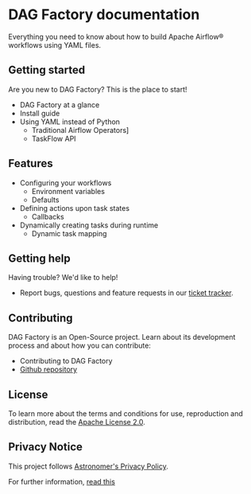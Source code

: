 # DAG Factory documentation

Everything you need to know about how to build Apache Airflow® workflows using YAML files.

## Getting started

Are you new to DAG Factory? This is the place to start!

* DAG Factory at a glance
* Install guide
* Using YAML instead of Python
  * Traditional Airflow Operators]
  * TaskFlow API

## Features

* Configuring your workflows
  * Environment variables
  * Defaults
* Defining actions upon task states
  * Callbacks
* Dynamically creating tasks during runtime
  * Dynamic task mapping

## Getting help

Having trouble? We'd like to help!

* Report bugs, questions and feature requests in our [ticket tracker](https://github.com/astronomer/dag-factory/issues).

## Contributing

DAG Factory is an Open-Source project. Learn about its development process and about how you can contribute:

* Contributing to DAG Factory
* [Github repository](https://github.com/astronomer/dag-factory/)

## License

To learn more about the terms and conditions for use, reproduction and distribution, read the [Apache License 2.0](https://github.com/astronomer/dag-factory/blob/main/LICENSE).

## Privacy Notice

This project follows [Astronomer's Privacy Policy](https://www.astronomer.io/privacy/).

For further information, [read this](https://github.com/astronomer/dag-factory/blob/main/PRIVACY_NOTICE.md)
